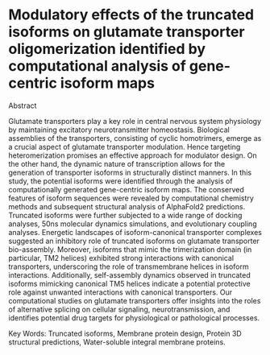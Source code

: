 # Modulatory effects of the truncated isoforms on glutamate transporter oligomerization identified by computational analysis of gene-centric isoform maps

Abstract

Glutamate transporters play a key role in central nervous system physiology by maintaining excitatory neurotransmitter homeostasis. Biological assemblies of the transporters, consisting of cyclic homotrimers, emerge as a crucial aspect of glutamate transporter modulation. Hence targeting heteromerization promises an effective approach for modulator design. On the other hand, the dynamic nature of transcription allows for the generation of transporter isoforms in structurally distinct manners. In this study, the potential isoforms were identified through the analysis of computationally generated gene-centric isoform maps. The conserved features of isoform sequences were revealed by computational chemistry methods and subsequent structural analysis of AlphaFold2 predictions. Truncated isoforms were further subjected to a wide range of docking analyses, 50ns molecular dynamics simulations, and evolutionary coupling analyses. Energetic landscapes of isoform-canonical transporter complexes suggested an inhibitory role of truncated isoforms on glutamate transporter bio-assembly. Moreover, isoforms that mimic the trimerization domain (in particular, TM2 helices) exhibited strong interactions with canonical transporters, underscoring the role of transmembrane helices in isoform interactions. Additionally, self-assembly dynamics observed in truncated isoforms mimicking canonical TM5 helices indicate a potential protective role against unwanted interactions with canonical transporters. Our computational studies on glutamate transporters offer insights into the roles of alternative splicing on cellular signaling, neurotransmission, and identifies potential drug targets for physiological or pathological processes.

Key Words: Truncated isoforms, Membrane protein design, Protein 3D structural predictions, Water-soluble integral membrane proteins. 



